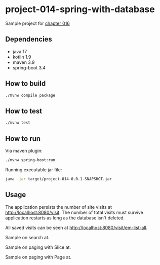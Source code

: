 # project-014-spring-with-database

Sample project for [chapter 016](../../docs/0016-spring-with-databases.md)

## Dependencies

- java 17
- kotlin 1.9
- maven 3.9
- spring-boot 3.4

## How to build

```bash
./mvnw compile package
```

## How to test

```bash
./mvnw test
```

## How to run

Via maven plugin:

```bash
./mvnw spring-boot:run
```

Running executable jar file:

```bash
java -jar target/project-014-0.0.1-SNAPSHOT.jar
```

## Usage

The application persists the number of site visits at
<http://localhost:8080/visit>. The number of total visits must survive
application restarts as long as the database isn't deleted.

All saved visits can be seen at <http://localhost:8080/visit/em-list-all>.

Sample on search at.

Sample on paging with Slice at.

Sample on paging with Page at.
